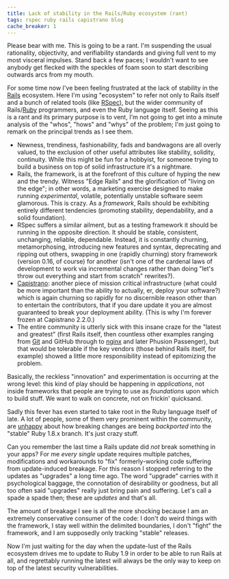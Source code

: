 ```yaml
---
title: Lack of stability in the Rails/Ruby ecosystem (rant)
tags: rspec ruby rails capistrano blog
cache_breaker: 1
---
```


Please bear with me. This is going to be a rant. I'm suspending the usual rationality, objectivity, and verifiability standards and giving full vent to my most visceral impulses. Stand back a few paces; I wouldn't want to see anybody get flecked with the speckles of foam soon to start describing outwards arcs from my mouth.

For some time now I've been feeling frustrated at the lack of stability in the [Rails](/wiki/Rails) ecosystem. Here I'm using "ecosystem" to refer not only to Rails itself and a bunch of related tools (like [RSpec](/wiki/RSpec)), but the wider community of Rails/[Ruby](/wiki/Ruby) programmers, and even the Ruby language itself. Seeing as this is a rant and its primary purpose is to vent, I'm not going to get into a minute analysis of the "whos", "hows" and "whys" of the problem; I'm just going to remark on the principal trends as I see them.

-   Newness, trendiness, fashionability, fads and bandwagons are all overly valued, to the exclusion of other useful attributes like stability, solidity, continuity. While this might be fun for a hobbyist, for someone trying to build a business on top of solid infrastructure it's a nightmare.
-   Rails, the framework, is at the forefront of this culture of hyping the new and the trendy. Witness "Edge Rails" and the glorification of "living on the edge"; in other words, a marketing exercise designed to make running _experimental_, volatile, potentially unstable software seem glamorous. This is crazy. As a _framework_, Rails should be exhibiting entirely different tendencies (promoting stability, dependability, and a solid foundation).
-   RSpec suffers a similar ailment, but as a testing framework it should be running in the opposite direction. It should be stable, consistent, unchanging, reliable, dependable. Instead, it is constantly churning, metamorphosing, introducing new features and syntax, deprecating and ripping out others, swapping in one (rapidly churning) story framework (version 0.16, of course) for another (isn't one of the cardenal laws of development to work via incremental changes rather than doing "let's throw out everything and start from scratch" rewrites?).
-   [Capistrano](/wiki/Capistrano): another piece of mission critical infrastructure (what could be more important than the ability to actually, er, deploy your software?) which is again churning so rapidly for no discernible reason other than to entertain the contributors, that if you dare update it you are almost guaranteed to break your deployment ability. (This is why I'm forever frozen at Capistrano 2.2.0.)
-   The entire community is utterly sick with this insane craze for the "latest and greatest" (first Rails itself, then countless other examples ranging from [Git](/wiki/Git) and GitHub through to [nginx](/wiki/nginx) and later Phusion Passenger), but that would be tolerable if the key vendors (those behind Rails itself, for example) showed a little more responsibility instead of epitomizing the problem.

Basically, the reckless "innovation" and experimentation is occurring at the wrong level: this kind of play should be happening in _applications_, not inside frameworks that people are trying to use as _foundations_ upon which to build stuff. We want to walk on concrete, not on frickin' quicksand.

Sadly this fever has even started to take root in the Ruby language itself of late. A lot of people, some of them very prominent within the community, are [unhappy](http://groups.google.com/group/comp.lang.ruby/browse_thread/thread/21a18eb26fb2d055) about how breaking changes are being _backported_ into the "stable" Ruby 1.8.x branch. It's just crazy stuff.

Can you remember the last time a Rails update did _not_ break something in your apps? For me _every single_ update requires multiple patches, modifications and workarounds to "fix" formerly-working code suffering from update-induced breakage. For this reason I stopped referring to the updates as "upgrades" a long time ago. The word "upgrade" carries with it psychological baggage, the connotation of desirability or goodness, but all too often said "upgrades" really just bring pain and suffering. Let's call a spade a spade then; these are _updates_ and that's all.

The amount of breakage I see is all the more shocking because I am an extremely conservative consumer of the code: I don't do weird things with the framework, I stay well within the delimited boundaries, I don't "fight" the framework, and I am supposedly only tracking "stable" releases.

Now I'm just waiting for the day when the update-lust of the Rails ecosystem drives me to update to Ruby 1.9 in order to be able to run Rails at all, and regrettably running the latest will always be the only way to keep on top of the latest security vulnerabilities.
